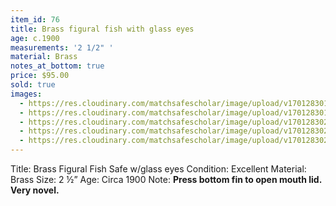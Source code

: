 ```yaml
---
item_id: 76
title: Brass figural fish with glass eyes
age: c.1900
measurements: '2 1/2" '
material: Brass
notes_at_bottom: true
price: $95.00
sold: true
images:
  - https://res.cloudinary.com/matchsafescholar/image/upload/v1701283017/fish1.jpg
  - https://res.cloudinary.com/matchsafescholar/image/upload/v1701283018/fish2.jpg
  - https://res.cloudinary.com/matchsafescholar/image/upload/v1701283021/fish3.jpg
  - https://res.cloudinary.com/matchsafescholar/image/upload/v1701283023/fish4.jpg
  - https://res.cloudinary.com/matchsafescholar/image/upload/v1701283025/fish5.jpg
---
```

Title:		Brass Figural Fish Safe w/glass eyes 
Condition:	Excellent
Material:	       Brass
Size:		2 ½”
Age:		Circa 1900
Note:		**Press bottom fin to open mouth lid. Very novel.**